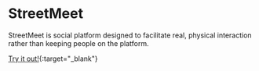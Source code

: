 # StreetMeet

StreetMeet is social platform designed to facilitate real, physical interaction rather than keeping people on the platform. 

[Try it out!](https://lukvmil.github.io/streetmeet/static){:target="_blank"}
